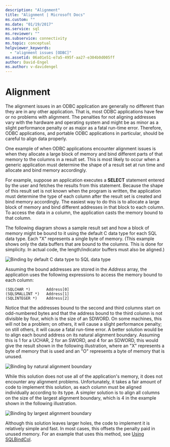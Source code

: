 ```yaml
---
description: "Alignment"
title: "Alignment | Microsoft Docs"
ms.custom: ""
ms.date: "01/19/2017"
ms.service: sql
ms.reviewer: ""
ms.subservice: connectivity
ms.topic: conceptual
helpviewer_keywords: 
  - "alignment issues [ODBC]"
ms.assetid: 06a01e51-e7a5-495f-aa27-e304b0d005ff
author: David-Engel
ms.author: v-davidengel
---
```

# Alignment
The alignment issues in an ODBC application are generally no different than they are in any other application. That is, most ODBC applications have few or no problems with alignment. The penalties for not aligning addresses vary with the hardware and operating system and might be as minor as a slight performance penalty or as major as a fatal run-time error. Therefore, ODBC applications, and portable ODBC applications in particular, should be careful to align data properly.  
  
 One example of when ODBC applications encounter alignment issues is when they allocate a large block of memory and bind different parts of that memory to the columns in a result set. This is most likely to occur when a generic application must determine the shape of a result set at run time and allocate and bind memory accordingly.  
  
 For example, suppose an application executes a **SELECT** statement entered by the user and fetches the results from this statement. Because the shape of this result set is not known when the program is written, the application must determine the type of each column after the result set is created and bind memory accordingly. The easiest way to do this is to allocate a large block of memory and bind different addresses in that block to each column. To access the data in a column, the application casts the memory bound to that column.  
  
 The following diagram shows a sample result set and how a block of memory might be bound to it using the default C data type for each SQL data type. Each "X" represents a single byte of memory. (This example shows only the data buffers that are bound to the columns. This is done for simplicity. In actual code, the length/indicator buffers must also be aligned.)  
  
 ![Binding by default C data type to SQL data type](../../../odbc/reference/develop-app/media/pr24.gif "pr24")  
  
 Assuming the bound addresses are stored in the *Address* array, the application uses the following expressions to access the memory bound to each column:  
  
```  
(SQLCHAR *)       Address[0]  
(SQLSMALLINT *)   Address[1]  
(SQLINTEGER *)    Address[2]  
```  
  
 Notice that the addresses bound to the second and third columns start on odd-numbered bytes and that the address bound to the third column is not divisible by four, which is the size of an SDWORD. On some machines, this will not be a problem; on others, it will cause a slight performance penalty; on still others, it will cause a fatal run-time error. A better solution would be to align each bound address on its natural alignment boundary. Assuming this is 1 for a UCHAR, 2 for an SWORD, and 4 for an SDWORD, this would give the result shown in the following illustration, where an "X" represents a byte of memory that is used and an "O" represents a byte of memory that is unused.  
  
 ![Binding by natural alignment boundary](../../../odbc/reference/develop-app/media/pr25.gif "pr25")  
  
 While this solution does not use all of the application's memory, it does not encounter any alignment problems. Unfortunately, it takes a fair amount of code to implement this solution, as each column must be aligned individually according to its type. A simpler solution is to align all columns on the size of the largest alignment boundary, which is 4 in the example shown in the following illustration.  
  
 ![Binding by largest alignment boundary](../../../odbc/reference/develop-app/media/pr26.gif "pr26")  
  
 Although this solution leaves larger holes, the code to implement it is relatively simple and fast. In most cases, this offsets the penalty paid in unused memory. For an example that uses this method, see [Using SQLBindCol](../../../odbc/reference/develop-app/using-sqlbindcol.md).
